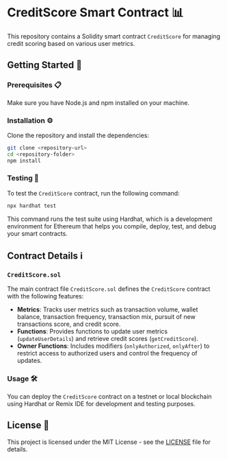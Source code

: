 # CreditScore Smart Contract 📊

This repository contains a Solidity smart contract `CreditScore` for managing credit scoring based on various user metrics.

## Getting Started 🚀

### Prerequisites 📋

Make sure you have Node.js and npm installed on your machine.

### Installation ⚙️

Clone the repository and install the dependencies:

```bash
git clone <repository-url>
cd <repository-folder>
npm install
```

### Testing 🧪

To test the `CreditScore` contract, run the following command:

```bash
npx hardhat test
```

This command runs the test suite using Hardhat, which is a development environment for Ethereum that helps you compile, deploy, test, and debug your smart contracts.

## Contract Details ℹ️

### `CreditScore.sol`

The main contract file `CreditScore.sol` defines the `CreditScore` contract with the following features:

- **Metrics**: Tracks user metrics such as transaction volume, wallet balance, transaction frequency, transaction mix, pursuit of new transactions score, and credit score.
- **Functions**: Provides functions to update user metrics (`updateUserDetails`) and retrieve credit scores (`getCreditScore`).
- **Owner Functions**: Includes modifiers (`onlyAuthorized`, `onlyAfter`) to restrict access to authorized users and control the frequency of updates.

### Usage 🛠️

You can deploy the `CreditScore` contract on a testnet or local blockchain using Hardhat or Remix IDE for development and testing purposes.

## License 📜

This project is licensed under the MIT License - see the [LICENSE](LICENSE) file for details.